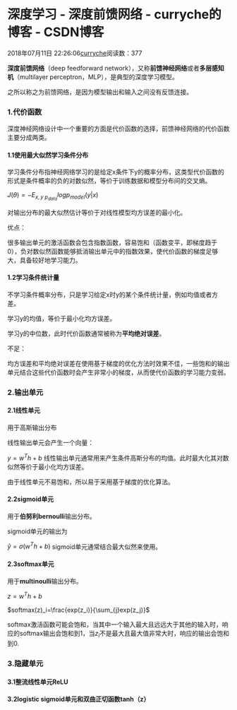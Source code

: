 # 深度学习 - 深度前馈网络 - curryche的博客 - CSDN博客





2018年07月11日 22:26:06[curryche](https://me.csdn.net/whwan11)阅读数：377








**深度前馈网络**（deep feedforward network），又称**前馈神经网络**或者**多层感知机**（multilayer perceptron，MLP），是典型的深度学习模型。 

之所以称之为前馈网络，是因为模型输出和输入之间没有反馈连接。

### 1.代价函数

深度神经网络设计中一个重要的方面是代价函数的选择，前馈神经网络的代价函数主要分成两类。

#### 1.1使用最大似然学习条件分布

学习条件分布指神经网络学习的是给定x条件下y的概率分布，这类型代价函数的形式是条件概率的负的对数似然，等价于训练数据和模型分布间的交叉熵。 


$J(\theta)=-E_{x,y~p_{data}}logp_{model}(y|x)$

对输出分布的最大似然估计等价于对线性模型均方误差的最小化。 

优点： 

很多输出单元的激活函数会包含指数函数，容易饱和（函数变平，即梯度趋于0），负对数似然函数能够抵消输出单元中的指数效果，使代价函数的梯度足够大，具备较好地学习能力。
#### 1.2学习条件统计量

不学习条件概率分布，只是学习给定x时y的某个条件统计量，例如均值或者方差。 

学习y的均值，等价于最小化均方误差。 

学习y的中位数，此时代价函数通常被称为**平均绝对误差**。 

不足： 

均方误差和平均绝对误差在使用基于梯度的优化方法时效果不佳，一些饱和的输出单元结合这些代价函数时会产生非常小的梯度，从而使代价函数的学习能力变弱。
### 2.输出单元

#### 2.1线性单元

用于高斯输出分布 

线性输出单元会产生一个向量： 


$y=w^Th+b$
线性输出单元通常用来产生条件高斯分布的均值。此时最大化其对数似然等价于最小化均方误差。 

由于线性单元不易饱和，所以易于采用基于梯度的优化算法。

#### 2.2sigmoid单元

用于**伯努利bernoulli**输出分布。 

sigmoid单元的输出为 


$\hat{y}=\sigma(w^Th+b)$
sigmoid单元通常结合最大似然来使用。

#### 2.3softmax单元

用于**multinoulli**输出分布。 


$z=w^Th+b$



$softmax(z)_i=\frac{exp(z_i)}{\sum_{j}exp(z_j)}$

softmax激活函数可能会饱和，当其中一个输入最大且远远大于其他的输入时，响应的softmax输出会饱和到1，当$z_i$不是最大且最大值非常大时，响应的输出会饱和到0.

### 3.隐藏单元

#### 3.1整流线性单元ReLU

#### 3.2logistic sigmoid单元和双曲正切函数tanh（z）







